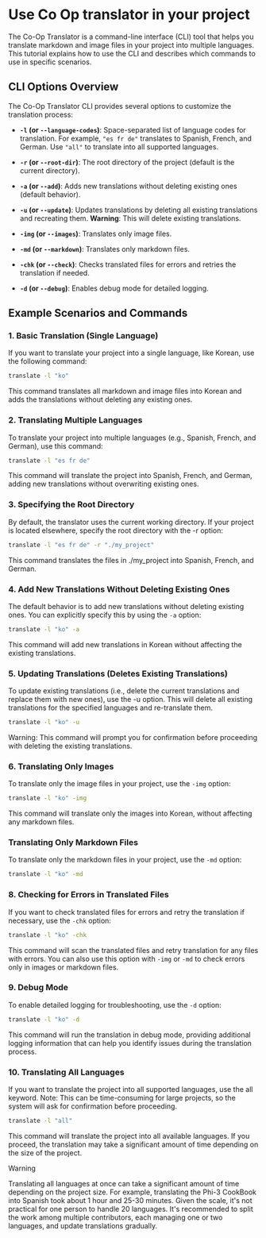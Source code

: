 # Use Co Op translator in your project

The Co-Op Translator is a command-line interface (CLI) tool that helps you translate markdown and image files in your project into multiple languages. This tutorial explains how to use the CLI and describes which commands to use in specific scenarios.

## CLI Options Overview

The Co-Op Translator CLI provides several options to customize the translation process:

- **`-l` (or `--language-codes`)**: Space-separated list of language codes for translation. For example, `"es fr de"` translates to Spanish, French, and German. Use `"all"` to translate into all supported languages.

- **`-r` (or `--root-dir`)**: The root directory of the project (default is the current directory).

- **`-a` (or `--add`)**: Adds new translations without deleting existing ones (default behavior).

- **`-u` (or `--update`)**: Updates translations by deleting all existing translations and recreating them. **Warning**: This will delete existing translations.

- **`-img` (or `--images`)**: Translates only image files.

- **`-md` (or `--markdown`)**: Translates only markdown files.

- **`-chk` (or `--check`)**: Checks translated files for errors and retries the translation if needed.

- **`-d` (or `--debug`)**: Enables debug mode for detailed logging.

## Example Scenarios and Commands

### 1. Basic Translation (Single Language)

If you want to translate your project into a single language, like Korean, use the following command:

```bash
translate -l "ko"
```

This command translates all markdown and image files into Korean and adds the translations without deleting any existing ones.

### 2. Translating Multiple Languages

To translate your project into multiple languages (e.g., Spanish, French, and German), use this command:

```bash
translate -l "es fr de"
```

This command will translate the project into Spanish, French, and German, adding new translations without overwriting existing ones.

### 3. Specifying the Root Directory

By default, the translator uses the current working directory. If your project is located elsewhere, specify the root directory with the -r option:

```bash
translate -l "es fr de" -r "./my_project"
```

This command translates the files in ./my_project into Spanish, French, and German.

### 4. Add New Translations Without Deleting Existing Ones

The default behavior is to add new translations without deleting existing ones. You can explicitly specify this by using the `-a` option:

```bash
translate -l "ko" -a
```

This command will add new translations in Korean without affecting the existing translations.

### 5. Updating Translations (Deletes Existing Translations)

To update existing translations (i.e., delete the current translations and replace them with new ones), use the -u option. This will delete all existing translations for the specified languages and re-translate them.

```bash
translate -l "ko" -u
```

Warning: This command will prompt you for confirmation before proceeding with deleting the existing translations.

### 6. Translating Only Images

To translate only the image files in your project, use the `-img` option:

```bash
translate -l "ko" -img
```

This command will translate only the images into Korean, without affecting any markdown files.

### Translating Only Markdown Files

To translate only the markdown files in your project, use the `-md` option:

```bash
translate -l "ko" -md
```

### 8. Checking for Errors in Translated Files

If you want to check translated files for errors and retry the translation if necessary, use the `-chk` option:

```bash
translate -l "ko" -chk
```

This command will scan the translated files and retry translation for any files with errors. You can also use this option with `-img` or `-md` to check errors only in images or markdown files.

### 9. Debug Mode

To enable detailed logging for troubleshooting, use the `-d` option:

```bash
translate -l "ko" -d
```

This command will run the translation in debug mode, providing additional logging information that can help you identify issues during the translation process.

### 10. Translating All Languages

If you want to translate the project into all supported languages, use the all keyword. Note: This can be time-consuming for large projects, so the system will ask for confirmation before proceeding.

```bash
translate -l "all"
```

This command will translate the project into all available languages. If you proceed, the translation may take a significant amount of time depending on the size of the project.

> [!WARNING]
> Translating all languages at once can take a significant amount of time depending on the project size. For example, translating the Phi-3 CookBook into Spanish took about 1 hour and 25-30 minutes. Given the scale, it's not practical for one person to handle 20 languages. It's recommended to split the work among multiple contributors, each managing one or two languages, and update translations gradually.
